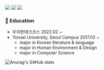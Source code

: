 <a href="https://velog.io/@betterfuture4" target="_blank"><img src="https://img.shields.io/badge/Velog-black?style=flat&logo=Vimeo&logoColor=white"/></a>
<a href="https://velog.io/@betterfuture4" target="_blank"><img src="https://img.shields.io/badge/Resume-green?style=flat&logo=BookStack&logoColor=white"/></a>
<a href="mailto:rerub0831@gmail.com" target="_blank"><img src="https://img.shields.io/badge/rerub0831@gmail.com-orange?style=flat&logo=Gmail&logoColor=white"/></a>

### 🏫 Education
- 우아한테크코스 2022.02 ~
- Yonsei University, Seoul Campus 2017.02 ~
  - major in Korean literature & language
  - major in Human Environment & Design
  - major in Computer Science

![Anurag's GitHub stats](https://github-readme-stats.vercel.app/api?username=BETTERFUTURE4&show_icons=true&theme=radical)

<!--
**BETTERFUTURE4/BETTERFUTURE4** is a ✨ _special_ ✨ repository because its `README.md` (this file) appears on your GitHub profile.

Here are some ideas to get you started:

- 🔭 I’m currently working on ...
- 🌱 I’m currently learning ...
- 👯 I’m looking to collaborate on ...
- 🤔 I’m looking for help with ...
- 💬 Ask me about ...
- 📫 How to reach me: ...
- 😄 Pronouns: ...
- ⚡ Fun fact: ...
-->
